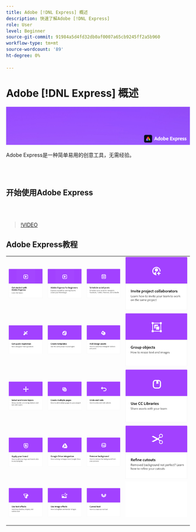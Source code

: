 ```yaml
---
title: Adobe [!DNL Express] 概述
description: 快速了解Adobe [!DNL Express]
role: User
level: Beginner
source-git-commit: 91984a5d4fd32db0af0007a65cb9245ff2a5b960
workflow-type: tm+mt
source-wordcount: '89'
ht-degree: 0%

---
```


# Adobe [!DNL Express] 概述

![Express Hero Image](../assets/Express.png)

Adobe Express是一种简单易用的创意工具，无需经验。

<br> 

## 开始使用Adobe Express

<br> 

>[!VIDEO](https://video.tv.adobe.com/v/3420204?quality=12&learn=on&hidetitle=true)

## Adobe Express教程

<table>
<tr>
   <td>
      <a href="get-started.md">
         <img alt="开始使用Adobe Express" src="assets/get-started.png" />
      </a>
  </td>
  <td>
      <a href="adobe-express-beginners.md">
         <img alt="Adobe Express初学者" src="assets/beginners.png" />
      </a>
  </td>
  <td>
      <a href="schedule.md">
         <img alt="安排社交帖子" src="assets/schedule.png" />
      </a>
  </td>
  <td>
   <a href="collaborate.md">
      <img alt="邀请项目协作者" src="assets/collaborate.png" />
   </a>
  </td>
</tr>
<tr>
   <td>
      <a href="get-inspiration.md">
         <img alt="快速获取灵感" src="assets/inspiration.png" />
      </a>
  </td>
  <td>
   <a href="create-templates.md">
      <img alt="创建模板" src="assets/templates.png" />
   </a>
  </td>
  <td>
      <a href="add-design-assets.md">
         <img alt="添加设计资源" src="assets/design-assets.png" />
      </a>
  </td>
  <td>
      <a href="group-objects.md">
         <img alt="编组对象" src="assets/group-objects.png" />
      </a>
  </td>
</tr>
<tr>
   <td>
      <a href="layers.md">
         <img alt="选择和移动图层" src="assets/layers.png" />
      </a>
  </td>
  <td>
      <a href="multiple-pages.md">
         <img alt="创建多个页面" src="assets/multiple-pages.png" />
      </a>
  </td>
  <td>
      <a href="undo-redo.md">
         <img alt="撤消和重做" src="assets/undo-redo.png" />
      </a>
  </td>
  <td>
      <a href="cc-libraries.md">
         <img alt="使用CC Libraries" src="assets/cc-libraries.png" />
      </a>
  </td>
</tr>
<tr>
   <td>
      <a href="brand.md">
         <img alt="应用您的品牌" src="assets/brand.png" />
      </a>
  </td>
  <td>
      <a href="google-drive.md">
         <img alt="Google Drive集成" src="assets/google-drive.png" />
      </a>
  </td>
   <td>
      <a href="remove-background.md">
         <img alt="删除背景" src="assets/background.png" />
      </a>
  </td>
  <td>
      <a href="refine-cutout.md">
         <img alt="优化木刻" src="assets/cutouts.png" />
      </a>
  </td>
</tr>
  <td>
      <a href="text-effects.md">
         <img alt="使用文本效果" src="assets/text-effects.png" />
      </a>
  </td>
  <td>
      <a href="image-effects.md">
         <img alt="使用图像效果" src="assets/image-effects.png" />
      </a>
  </td>
  <td>
      <a href="create-curved-text.md">
         <img alt="创建曲线文本" src="assets/curved-text.png" />
      </a>
  </td>
  <td>
    <img alt="间隔条" src="../assets/Whitespacer.png" />
    <div>
    <br>
  </td>
</tr>
</table>
